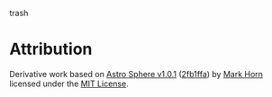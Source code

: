 trash 

# Attribution
Derivative work based on [Astro Sphere v1.0.1](https://github.com/markhorn-dev/astro-sphere) ([2fb1ffa](https://github.com/markhorn-dev/astro-sphere/commit/2fb1ffabb12945fbbb5683ec2b1159c9d83cb59f)) by [Mark Horn](https://github.com/markhorn-dev) licensed under the [MIT License](https://github.com/markhorn-dev/astro-sphere/blob/2fb1ffabb12945fbbb5683ec2b1159c9d83cb59f/LICENSE).

